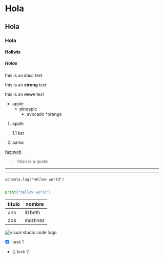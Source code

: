 <!-- heading --->
# Hola
## Hola
### Hola
#### Holiwis
##### Holas

this is an *italic* text

this is an **strong** text

this is an ~~down~~ text

<!--cow --> 

<!-- url -->

* apple
    * pineaple
        * avocado
*orange

1. apple

    1.1 kar
2. oama

[faztweb](http://www.faztweb.com "hola")

> thisn is a quote

---
____



`console.log("Hellow world")`

```python

print("hellow world")
```
| titulo | nombre |
|--------|--------|
| uno    | lizbeth|
| dos    | martinez|

![visual studio code logo](https://w7.pngwing.com/pngs/512/824/png-transparent-visual-studio-code-hd-logo-thumbnail.png "vscode logo")


<!-- github markdown -->
* [x] task 1
* [] task 2
